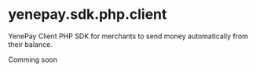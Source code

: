 # yenepay.sdk.php.client
YenePay Client PHP SDK for merchants to send money automatically from their balance.

Comming soon
